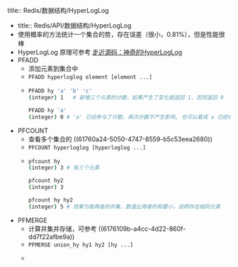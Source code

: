 title:: Redis/数据结构/HyperLogLog

-
  title:: Redis/API/数据结构/HyperLogLog
- 使用概率的方法统计一个集合的势，存在误差（很小，0.81%），但是性能很棒
- HyperLogLog 原理可参考 [走近源码：神奇的HyperLogLog](https://zhuanlan.zhihu.com/p/58519480)
- PFADD
	- 添加元素到集合中
	- `PFADD hyperloglog element [element ...]`
	- ```bash
	  PFADD hy 'a' 'b' 'c'
	  (integer) 1	# 新增三个元素的计数，如果产生了变化就返回 1，否则返回 0
	  
	  PFADD hy 'a' 
	  (integer) 0 # 'a' 已经参与了计数，再次计数不产生影响, 也可以看成 a 已经在集合中，添加失败了
	  ```
- PFCOUNT
	- 查看多个集合的 ((61760a24-5050-4747-8559-b5c53eea2680))
	- `PFCOUNT hyperloglog [hyperloglog ...]`
	- ```bash
	  pfcount hy
	  (integer) 3 # 有三个元素
	  
	  pfcount hy2
	  (integer) 3
	  
	  pfcount hy hy2
	  (integer) 5 # 效果为取两者的并集，数值比两者的和要小，说明存在相同元素
	  ```
- PFMERGE
	- 计算并集并存储，可参考 ((6176109b-a4cc-4d22-860f-dd7f22afbe9a))
	- `PFMERGE union_hy hy1 hy2 [hy ...]`
	- ```bash
	  
	  ```